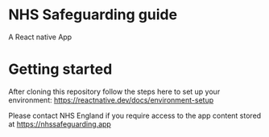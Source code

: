 # NHS Safeguarding guide

A React native App

# Getting started

After cloning this repository follow the steps here to set up your environment: https://reactnative.dev/docs/environment-setup

Please contact NHS England if you require access to the app content stored at https://nhssafeguarding.app
